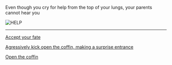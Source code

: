 Even though you cry for help from the top of your lungs, your parents cannot hear you

![HELP](../images/5cryforhelp.jpeg)
___
[Accept your fate](4fate.md)

[Agressively kick open the coffin, making a surprise entrance](8spotdead.md)

[Open the coffin](6ufo.md)